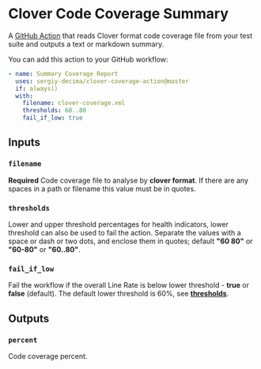 # Clover Code Coverage Summary

A [GitHub Action](https://github.com/actions) that reads Clover format code coverage file from your test suite and outputs a text or markdown summary.

You can add this action to your GitHub workflow:

```yaml      
- name: Summary Coverage Report
  uses: sergiy-decima/clover-coverage-action@master
  if: always()
  with:
    filename: clover-coverage.xml
    thresholds: 60..80
    fail_if_low: true
```

## Inputs

### `filename`

**Required** Code coverage file to analyse by **clover format**. If there are any spaces in a path or filename this value must be in quotes.

### `thresholds`

Lower and upper threshold percentages for health indicators, lower threshold can also be used to fail the action. Separate the values with a space or dash or two dots, and enclose them in quotes; default **"60 80"** or **"60-80"** or **"60..80"**.

### `fail_if_low`

Fail the workflow if the overall Line Rate is below lower threshold - **true** or **false** (default). The default lower threshold is 60%, see [**thresholds**](#thresholds).

## Outputs

### `percent`

Code coverage percent.
